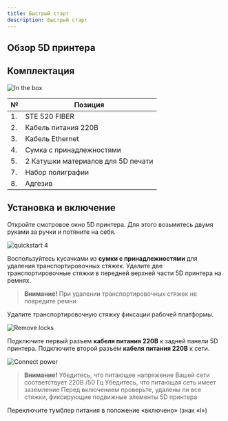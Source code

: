 ```yaml
---
title: Быстрый старт
description: Быстрый старт
---
```


## Обзор 5D принтера

## Комплектация

![In the box](/docs/ste320/quickstart/in_the_box.jpg)

| №   | Позиция                            |
| --- | ---------------------------------- |
| 1.  | STE 520 FIBER                      |
| 2.  | Кабель питания 220В                |
| 3.  | Кабель Ethernet                    |
| 4.  | Сумка с принадлежностями           |
| 5.  | 2 Катушки материалов для 5D печати |
| 7.  | Набор полиграфии                   |
| 8.  | Адгезив                            |

## Установка и включение

Откройте смотровое окно 5D принтера. Для этого возьмитесь двумя руками за ручки и потяните на себя.

![quickstart 4](/docs/ste320/quickstart/remove_front.jpg)

Воспользуйтесь кусачками из **сумки с принадлежностями** для удаления транспортировочных стяжек. Удалите две транспортировочные стяжки в передней верхней части 5D принтера на ремнях.

> **Внимание!**
При удалении транспортировочных стяжек не повредите ремни

Удалите транспортировочную стяжку фиксации рабочей платформы.

![Remove locks](/docs/ste320/quickstart/remove_locks.jpg)

Подключите первый разъем **кабеля питания 220В** к задней панели 5D принтера. Подключите второй разъем **кабеля питания 220В** к сети.

![Connect power](/docs/ste320/quickstart/connect_power.jpg)

> **Внимание!**
Убедитесь, что питающее напряжение Вашей сети соответствует 220В /50 Гц
Убедитесь, что питающая сеть имеет заземление
Перед включением проверьте, удалены ли все стяжки, фиксирующие подвижные элементы 5D принтера

Переключите тумблер питания в положение «включено» (знак «I»)